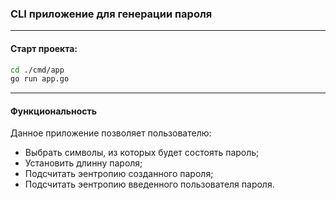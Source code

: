 ### CLI приложение для генерации пароля

---

#### Старт проекта:

``` bash
cd ./cmd/app
go run app.go
```

---

#### Функциональность

Данное приложение позволяет пользователю:

* Выбрать символы, из которых будет состоять пароль;
* Установить длинну пароля;
* Подсчитать эентропию созданного пароля;
* Подсчитать эентропию введенного пользователя пароля.


